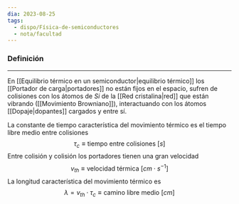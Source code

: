 ```yaml
---
dia: 2023-08-25
tags:
  - dispo/Física-de-semiconductores
  - nota/facultad
---
```

### Definición
---
En [[Equilibrio térmico en un semiconductor|equilibrio térmico]] los [[Portador de carga|portadores]] no están fijos en el espacio, sufren de colisiones con los átomos de $Si$ de la [[Red cristalina|red]] que están vibrando ([[Movimiento Browniano]]), interactuando con los átomos [[Dopaje|dopantes]] cargados y entre sí.

La constante de tiempo característica del movimiento térmico es el tiempo libre medio entre colisiones $$ \tau_c \equiv \text{tiempo entre colisiones} ~ [s] $$
Entre colisión y colisión los portadores tienen una gran velocidad $$ v_{th} \equiv \text{velocidad térmica} ~ \left[cm \cdot s^{-1} \right] $$
La longitud característica del movimiento térmico es $$ \lambda = v_{th} \cdot \tau_c \equiv \text{camino libre medio} ~ [cm] $$